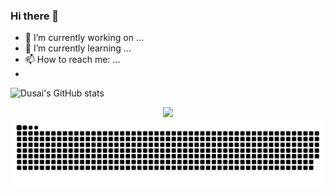 ### Hi there 👋

- 🔭 I’m currently working on ...
- 🌱 I’m currently learning ...
- 📫 How to reach me: ...
- 


![Dusai's GitHub stats](https://github-readme-stats.vercel.app/api?username=kylinhx)
<!--START_SECTION:waka-->
<!--END_SECTION:waka-->
<div align="center"> <img src="https://github-readme-stats.vercel.app/api/top-langs/?username=kylinhx" /> </div>

<picture>
  <source media="(prefers-color-scheme: dark)" srcset="https://raw.githubusercontent.com/kylinhx/kylinhx/output/github-contribution-grid-snake-dark.svg">
  <source media="(prefers-color-scheme: light)" srcset="https://raw.githubusercontent.com/kylinhx/kylinhx/output/github-contribution-grid-snake.svg">
  <img alt="github contribution grid snake animation" src="https://raw.githubusercontent.com/kylinhx/kylinhx/output/github-contribution-grid-snake.svg">
</picture>
